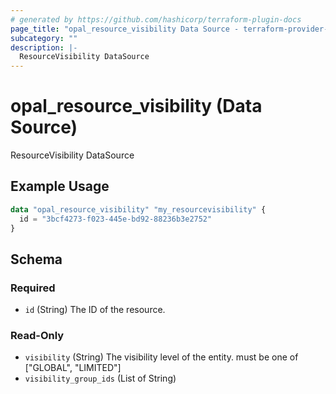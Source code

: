 ```yaml
---
# generated by https://github.com/hashicorp/terraform-plugin-docs
page_title: "opal_resource_visibility Data Source - terraform-provider-opal"
subcategory: ""
description: |-
  ResourceVisibility DataSource
---
```


# opal_resource_visibility (Data Source)

ResourceVisibility DataSource

## Example Usage

```terraform
data "opal_resource_visibility" "my_resourcevisibility" {
  id = "3bcf4273-f023-445e-bd92-88236b3e2752"
}
```

<!-- schema generated by tfplugindocs -->
## Schema

### Required

- `id` (String) The ID of the resource.

### Read-Only

- `visibility` (String) The visibility level of the entity. must be one of ["GLOBAL", "LIMITED"]
- `visibility_group_ids` (List of String)


